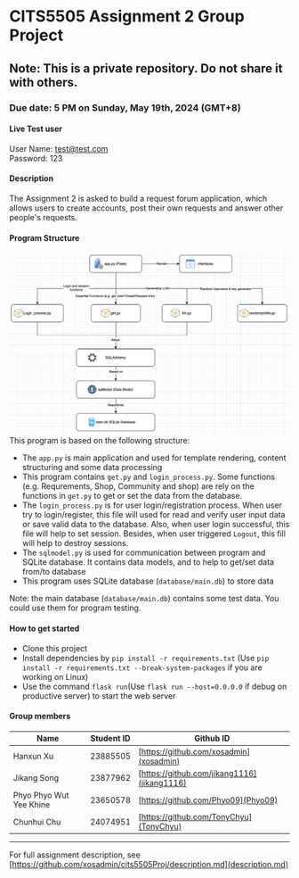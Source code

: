 # CITS5505 Assignment 2 Group Project  
  
## Note: This is a private repository. Do not share it with others.  
  
### Due date: 5 PM on Sunday, May 19th, 2024 (GMT+8)  

#### Live Test user  
User Name: test@test.com  
Password: 123  
  
#### Description
The Assignment 2 is asked to build a request forum application, which allows users to create accounts, post their own requests and answer other people's requests.  
  
#### Program Structure  
![Program Structure](structure.png)  
This program is based on the following structure:  
- The `app.py` is main application and used for template rendering, content structuring and some data processing  
- This program contains `get.py` and `login_process.py`. Some functions (e.g. Requrements, Shop, Community and shop) are rely on the functions in `get.py` to get or set the data from the database.  
- The `login_process.py` is for user login/registration process. When user try to login/register, this file will used for read and verify user input data or save valid data to the database. Also, when user login successful, this file will help to set session. Besides, when user triggered `Logout`, this fill will help to destroy sessions.  
- The `sqlmodel.py` is used for communication between program and SQLite database. It contains data models, and to help to get/set data from/to database  
- This program uses SQLite database (`database/main.db`) to store data  
  
Note: the main database (`database/main.db`) contains some test data. You could use them for program testing.  
  
#### How to get started  
- Clone this project  
- Install dependencies by `pip install -r requirements.txt` (Use `pip install -r requirements.txt --break-system-packages` if you are working on Linux)  
- Use the command `flask run`(Use `flask run --host=0.0.0.0` if debug on productive server) to start the web server  
  
#### Group members  
| Name  | Student ID | Github ID |
| ------------- | ------------- | ------------- |
| Hanxun Xu  | 23885505  | [https://github.com/xosadmin](xosadmin) |
| Jikang Song  | 23877962  | [https://github.com/jikang1116](jikang1116) |
| Phyo Phyo Wut Yee Khine | 23650578 | [https://github.com/Phyo09](Phyo09) |
| Chunhui Chu | 24074951 | [https://github.com/TonyChyu](TonyChyu) |
------  
For full assignment description, see [https://github.com/xosadmin/cits5505Proj/description.md](description.md)  

